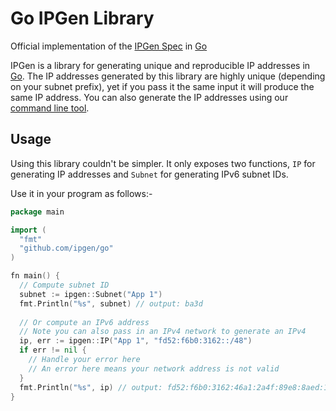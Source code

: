# Go IPGen Library

Official implementation of the [IPGen Spec] in [Go]

IPGen is a library for generating unique and reproducible IP addresses in [Go]. The IP addresses generated by this library are highly unique (depending on your subnet prefix), yet if you pass it the same input it will produce the same IP address. You can also generate the IP addresses using our [command line tool].

[IPGen Spec]: https://github.com/ipgen/spec
[command line tool]: https://github.com/ipgen/cli
[Go]: https://golang.org

## Usage

Using this library couldn't be simpler. It only exposes two functions, `IP` for generating IP addresses and `Subnet` for generating IPv6 subnet IDs.

Use it in your program as follows:-
```go
package main

import (
  "fmt"
  "github.com/ipgen/go"
)

fn main() {
  // Compute subnet ID
  subnet := ipgen::Subnet("App 1") 
  fmt.Println("%s", subnet) // output: ba3d
  
  // Or compute an IPv6 address
  // Note you can also pass in an IPv4 network to generate an IPv4
  ip, err := ipgen::IP("App 1", "fd52:f6b0:3162::/48")
  if err != nil {
    // Handle your error here
    // An error here means your network address is not valid
  }
  fmt.Println("%s", ip) // output: fd52:f6b0:3162:46a1:2a4f:89e8:8aed:1327
}
```
